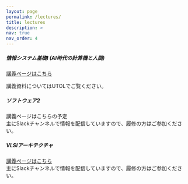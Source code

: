 ```yaml
---
layout: page
permalink: /lectures/
title: lectures
description: >
nav: true
nav_order: 4
---
```


##### <i class="fa-solid fa-robot"></i> 情報システム基礎Ⅰ (AI時代の計算機と人間)

<a href="https://ut-eng-ai.github.io/2025/">講義ページはこちら</a><br>
<p>講義資料についてはUTOLでご覧ください。</p>

##### <i class="fas fa-laptop-code"></i> ソフトウェア2

<p>
講義ページはこちらの予定<br>
主にSlackチャンネルで情報を配信していますので、履修の方はご参加ください。
</p>

##### <i class="fa-solid fa-microchip"></i> VLSIアーキテクチャ

<p>
<a href="https://eeic-vlsi.github.io/2025/">講義ページはこちら</a><br>
主にSlackチャンネルで情報を配信していますので、履修の方はご参加ください。
</p>
